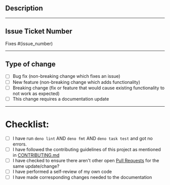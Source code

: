 ## Description

<!-- Include a summary of the change made and also list the dependencies that are required if any -->

---

## Issue Ticket Number

Fixes #(issue_number)

---

## Type of change

<!-- Please select all options that are applicable. -->

- [ ] Bug fix (non-breaking change which fixes an issue)
- [ ] New feature (non-breaking change which adds functionality)
- [ ] Breaking change (fix or feature that would cause existing functionality to
      not work as expected)
- [ ] This change requires a documentation update

---

# Checklist:

- [ ] I have run `deno lint` AND `deno fmt` AND `deno task test` and got no
      errors.
- [ ] I have followed the contributing guidelines of this project as mentioned
      in [CONTRIBUTING.md](/CONTRIBUTING.md)
- [ ] I have checked to ensure there aren't other open
      [Pull Requests](https://github.com/Savory/Danet/pulls) for the same
      update/change?
- [ ] I have performed a self-review of my own code
- [ ] I have made corresponding changes needed to the documentation
